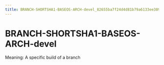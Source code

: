 ```yaml
---
title: BRANCH-SHORTSHA1-BASEOS-ARCH-devel_82655ba7f24d4d81b79a6133ee3099e0
---
```


# BRANCH-SHORTSHA1-BASEOS-ARCH-devel

Meaning: A specific build of a branch